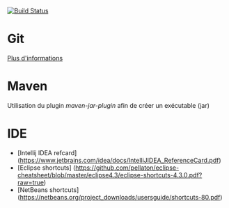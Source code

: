 [![Build Status](https://travis-ci.org/lmazardo/bataille_navale.svg?branch=master)](https://travis-ci.org/lmazardo/bataille_navale)


Git
===

[Plus d'informations](SCM.md)

Maven
=====
Utilisation du plugin *maven-jar-plugin* afin de créer un exécutable (jar)

IDE
===
 * [Intellij IDEA refcard] (https://www.jetbrains.com/idea/docs/IntelliJIDEA_ReferenceCard.pdf)
 * [Eclipse shortcuts] (https://github.com/pellaton/eclipse-cheatsheet/blob/master/eclipse4.3/eclipse-shortcuts-4.3.0.pdf?raw=true)
 * [NetBeans shortcuts] (https://netbeans.org/project_downloads/usersguide/shortcuts-80.pdf)
 
